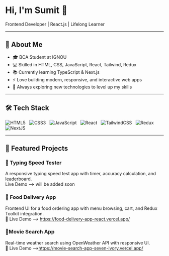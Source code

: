 # Hi, I'm Sumit 👋
Frontend Developer | React.js | Lifelong Learner

---

## 🚀 About Me
- 🎓 BCA Student at IGNOU
- 💻 Skilled in HTML, CSS, JavaScript, React, Tailwind, Redux
- 📚 Currently learning TypeScript & Next.js 
- ⚡ Love building modern, responsive, and interactive web apps
- 🌱 Always exploring new technologies to level up my skills

---

## 🛠️ Tech Stack
![HTML5](https://img.shields.io/badge/html5-%23E34F26.svg?style=for-the-badge&logo=html5&logoColor=white) &nbsp;
![CSS3](https://img.shields.io/badge/css3-%231572B6.svg?style=for-the-badge&logo=css3&logoColor=white) &nbsp;
![JavaScript](https://img.shields.io/badge/javascript-%23323330.svg?style=for-the-badge&logo=javascript&logoColor=%23F7DF1E) &nbsp;
![React](https://img.shields.io/badge/react-%2320232a.svg?style=for-the-badge&logo=react&logoColor=%2361DAFB) &nbsp;
![TailwindCSS](https://img.shields.io/badge/tailwindcss-%231572B6.svg?style=for-the-badge&logo=tailwindcss&logoColor=white) &nbsp;
![Redux](https://img.shields.io/badge/redux-%23593d88.svg?style=for-the-badge&logo=redux&logoColor=white) &nbsp;
![NextJS](https://img.shields.io/badge/next.js-black?style=for-the-badge&logo=next.js&logoColor=white)


---
## 📌 Featured Projects
### 🔹 Typing Speed Tester
A responsive typing speed test app with timer, accuracy calculation, and leaderboard.  
Live Demo --> will be added soon

### 🔹 Food Delivery App
Frontend UI for a food ordering app with menu browsing, cart, and Redux Toolkit integration.  
🔗 Live Demo --> https://food-delivery-app-react.vercel.app/


### 🔹Movie Search App
Real-time weather search using OpenWeather API with responsive UI.  
🔗 Live Demo -->https://movie-search-app-seven-ivory.vercel.app/
